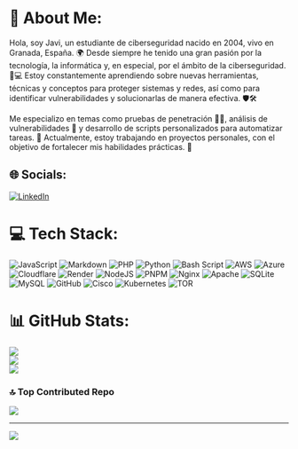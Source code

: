 # 💫 About Me:
Hola, soy Javi, un estudiante de ciberseguridad nacido en 2004, vivo en Granada, España. 🌍 Desde siempre he tenido una gran pasión por la tecnología, la informática y, en especial, por el ámbito de la ciberseguridad. 🔐💻 Estoy constantemente aprendiendo sobre nuevas herramientas, técnicas y conceptos para proteger sistemas y redes, así como para identificar vulnerabilidades y solucionarlas de manera efectiva. 🛡️🛠️

Me especializo en temas como pruebas de penetración 🕵️‍♂️, análisis de vulnerabilidades 🧪 y desarrollo de scripts personalizados para automatizar tareas. 🤖 Actualmente, estoy trabajando en proyectos personales, con el objetivo de fortalecer mis habilidades prácticas. 🚀

## 🌐 Socials:
[![LinkedIn](https://img.shields.io/badge/LinkedIn-%230077B5.svg?logo=linkedin&logoColor=white)](https://linkedin.com/in/javier-castillo-47a42a306)

# 💻 Tech Stack:
![JavaScript](https://img.shields.io/badge/javascript-%23323330.svg?style=for-the-badge&logo=javascript&logoColor=%23F7DF1E) ![Markdown](https://img.shields.io/badge/markdown-%23000000.svg?style=for-the-badge&logo=markdown&logoColor=white) ![PHP](https://img.shields.io/badge/php-%23777BB4.svg?style=for-the-badge&logo=php&logoColor=white) ![Python](https://img.shields.io/badge/python-3670A0?style=for-the-badge&logo=python&logoColor=ffdd54) ![Bash Script](https://img.shields.io/badge/bash_script-%23121011.svg?style=for-the-badge&logo=gnu-bash&logoColor=white) ![AWS](https://img.shields.io/badge/AWS-%23FF9900.svg?style=for-the-badge&logo=amazon-aws&logoColor=white) ![Azure](https://img.shields.io/badge/azure-%230072C6.svg?style=for-the-badge&logo=microsoftazure&logoColor=white) ![Cloudflare](https://img.shields.io/badge/Cloudflare-F38020?style=for-the-badge&logo=Cloudflare&logoColor=white) ![Render](https://img.shields.io/badge/Render-%46E3B7.svg?style=for-the-badge&logo=render&logoColor=white) ![NodeJS](https://img.shields.io/badge/node.js-6DA55F?style=for-the-badge&logo=node.js&logoColor=white) ![PNPM](https://img.shields.io/badge/pnpm-%234a4a4a.svg?style=for-the-badge&logo=pnpm&logoColor=f69220) ![Nginx](https://img.shields.io/badge/nginx-%23009639.svg?style=for-the-badge&logo=nginx&logoColor=white) ![Apache](https://img.shields.io/badge/apache-%23D42029.svg?style=for-the-badge&logo=apache&logoColor=white) ![SQLite](https://img.shields.io/badge/sqlite-%2307405e.svg?style=for-the-badge&logo=sqlite&logoColor=white) ![MySQL](https://img.shields.io/badge/mysql-4479A1.svg?style=for-the-badge&logo=mysql&logoColor=white) ![GitHub](https://img.shields.io/badge/github-%23121011.svg?style=for-the-badge&logo=github&logoColor=white) ![Cisco](https://img.shields.io/badge/cisco-%23049fd9.svg?style=for-the-badge&logo=cisco&logoColor=black) ![Kubernetes](https://img.shields.io/badge/kubernetes-%23326ce5.svg?style=for-the-badge&logo=kubernetes&logoColor=white) ![TOR](https://img.shields.io/badge/tor-%237E4798.svg?style=for-the-badge&logo=tor-project&logoColor=white)
# 📊 GitHub Stats:
![](https://github-readme-stats.vercel.app/api?username=JCreiv&theme=dark&hide_border=false&include_all_commits=false&count_private=false)<br/>
![](https://github-readme-streak-stats.herokuapp.com/?user=JCreiv&theme=dark&hide_border=false)<br/>
![](https://github-readme-stats.vercel.app/api/top-langs/?username=JCreiv&theme=dark&hide_border=false&include_all_commits=false&count_private=false&layout=compact)

### 🔝 Top Contributed Repo
![](https://github-contributor-stats.vercel.app/api?username=JCreiv&limit=5&theme=dark&combine_all_yearly_contributions=true)

---
[![](https://visitcount.itsvg.in/api?id=JCreiv&icon=0&color=0)](https://visitcount.itsvg.in)

<!-- Proudly created with GPRM ( https://gprm.itsvg.in ) -->
